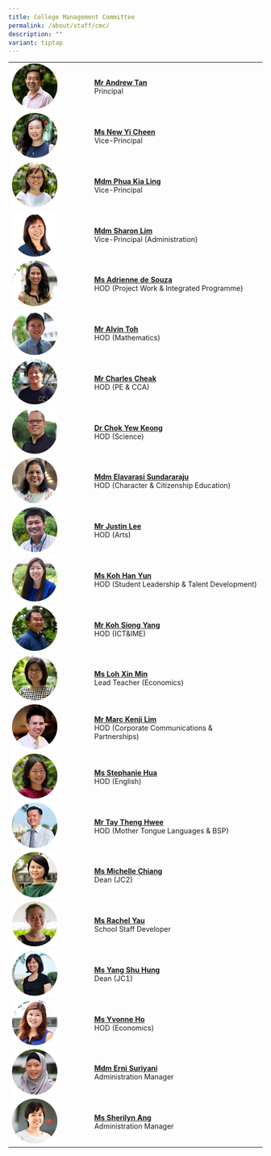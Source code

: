 ```yaml
---
title: College Management Committee
permalink: /about/staff/cmc/
description: ""
variant: tiptap
---
```

<table style="minWidth: 50px">
<colgroup>
<col>
<col>
</colgroup>
<tbody>
<tr>
<td rowspan="1" colspan="1"><a class="isomer-image-wrapper" href="mailto:andrew.tan@ejc.edu.sg"><img style="width: 60%;" height="auto" width="100%" src="/images/Staff/SL-Andrew-Tan_s.jpg"></a>
</td>
<td rowspan="1" colspan="1">
<p><strong><a href="mailto:andrew.tan@ejc.edu.sg" rel="noopener noreferrer nofollow" target="_blank">Mr Andrew Tan</a> </strong>
<br>Principal</p>
</td>
</tr>
<tr>
<td rowspan="1" colspan="1"><a class="isomer-image-wrapper" href="mailto:new.yi.cheen@ejc.edu.sg"><img style="width: 60%;" height="auto" width="100%" src="/images/Staff/SL_New_Yi_Cheen.jpg"></a>
</td>
<td rowspan="1" colspan="1">
<p><strong><a href="mailto:new.yi.cheen@ejc.edu.sg" rel="noopener noreferrer nofollow" target="_blank">Ms New Yi Cheen</a> </strong>
<br>Vice-Principal</p>
</td>
</tr>
<tr>
<td rowspan="1" colspan="1"><a class="isomer-image-wrapper" href="mailto:phua.kia.ling@ejc.edu.sg"><img style="width: 60%;" height="auto" width="100%" src="/images/Staff/SL_Phua_Kia_Ling.jpg"></a>
</td>
<td rowspan="1" colspan="1">
<p><strong><a href="mailto:phua.kia.ling@ejc.edu.sg" rel="noopener noreferrer nofollow" target="_blank">Mdm Phua Kia Ling</a> </strong>
<br>Vice-Principal</p>
</td>
</tr>
<tr>
<td rowspan="1" colspan="1">
<div class="isomer-image-wrapper">
<img style="width: 60%;" height="auto" width="100%" alt="" src="/images/Staff/SL_Sharon_Lim.jpg">
</div>
</td>
<td rowspan="1" colspan="1">
<p><strong><a href="mailto:sharon.lim@ejc.edu.sg" rel="noopener noreferrer nofollow" target="_blank">Mdm Sharon Lim</a></strong> 
<br>Vice-Principal (Administration)</p>
</td>
</tr>
<tr>
<td rowspan="1" colspan="1"><a class="isomer-image-wrapper" href="mailto:adrienne.de.souza@ejc.edu.sg"><img style="width: 60%;" height="auto" width="100%" src="/images/Staff/PW-Adrienne-de-Souza_s.jpg"></a>
</td>
<td rowspan="1" colspan="1">
<p><strong><a href="mailto:adrienne.de.souza@ejc.edu.sg" rel="noopener noreferrer nofollow" target="_blank">Ms Adrienne de Souza</a> </strong>
<br>HOD (Project Work &amp; Integrated&nbsp;Programme)</p>
</td>
</tr>
<tr>
<td rowspan="1" colspan="1"><a class="isomer-image-wrapper" href="mailto:alvin.toh@ejc.edu.sg"><img style="width: 60%;" height="auto" width="100%" src="/images/Staff/HOD-Alvin-Toh_s.jpg"></a>
</td>
<td rowspan="1" colspan="1">
<p><strong><a href="mailto:alvin.toh@ejc.edu.sg" rel="noopener noreferrer nofollow" target="_blank">Mr Alvin Toh</a> </strong>
<br>HOD (Mathematics)</p>
</td>
</tr>
<tr>
<td rowspan="1" colspan="1"><a class="isomer-image-wrapper" href="mailto:charles.cheak@ejc.edu.sg"><img style="width: 60%;" height="auto" width="100%" src="/images/Staff/pe-charles-cheak_s.jpg"></a>
</td>
<td rowspan="1" colspan="1">
<p><strong><a href="mailto:charles.cheak@ejc.edu.sg" rel="noopener noreferrer nofollow" target="_blank">Mr Charles Cheak</a> </strong>
<br>HOD (PE &amp; CCA)</p>
</td>
</tr>
<tr>
<td rowspan="1" colspan="1"><a class="isomer-image-wrapper" href="mailto:chok.yew.keong@ejc.edu.sg"><img style="width: 60%;" height="auto" width="100%" src="/images/Staff/Sci-Chok-Yew-Keong_s.jpg"></a>
</td>
<td rowspan="1" colspan="1">
<p><strong><a href="mailto:chok.yew.keong@ejc.edu.sg" rel="noopener noreferrer nofollow" target="_blank">Dr Chok Yew Keong</a></strong> 
<br>HOD (Science)</p>
</td>
</tr>
<tr>
<td rowspan="1" colspan="1"><a class="isomer-image-wrapper" href="mailto:elavarasi.sundararaju@ejc.edu.sg"><img style="width: 60%;" height="auto" width="100%" src="/images/Staff/mtl-elavarasi_s.jpg"></a>
</td>
<td rowspan="1" colspan="1">
<p><strong><a href="mailto:elavarasi.sundararaju@ejc.edu.sg" rel="noopener noreferrer nofollow" target="_blank">Mdm Elavarasi Sundararaju</a></strong> 
<br>HOD (Character &amp; Citizenship Education)</p>
</td>
</tr>
<tr>
<td rowspan="1" colspan="1"><a class="isomer-image-wrapper" href="mailto:justin.lee@ejc.edu.sg"><img style="width: 60%;" height="auto" width="100%" src="/images/Staff/Arts_JustinLee_s.jpg"></a>
</td>
<td rowspan="1" colspan="1">
<p><strong><a href="mailto:justin.lee@ejc.edu.sg" rel="noopener noreferrer nofollow" target="_blank">Mr Justin Lee</a></strong> 
<br>HOD (Arts)</p>
</td>
</tr>
<tr>
<td rowspan="1" colspan="1"><a class="isomer-image-wrapper" href="mailto:koh.han.yun@ejc.edu.sg"><img style="width: 60%;" height="auto" width="100%" src="/images/Staff/Econs_KohHanYun_s.jpg"></a>
</td>
<td rowspan="1" colspan="1">
<p><strong><a href="mailto:koh.han.yun@ejc.edu.sg" rel="noopener noreferrer nofollow" target="_blank">Ms Koh Han Yun</a></strong> 
<br>HOD (Student Leadership &amp; Talent Development)</p>
</td>
</tr>
<tr>
<td rowspan="1" colspan="1"><a class="isomer-image-wrapper" href="mailto:koh.siong.yang@ejc.edu.sg"><img style="width: 60%;" height="auto" width="100%" src="/images/Staff/Sci-Koh-Siong-Yang_s.jpg"></a>
</td>
<td rowspan="1" colspan="1">
<p><strong><a href="mailto:koh.siong.yang@ejc.edu.sg" rel="noopener noreferrer nofollow" target="_blank">Mr Koh Siong Yang</a></strong> 
<br>HOD (ICT&amp;IME)</p>
</td>
</tr>
<tr>
<td rowspan="1" colspan="1"><a class="isomer-image-wrapper" href="mailto:loh.xin.min@ejc.edu.sg"><img style="width: 60%;" height="auto" width="100%" src="/images/Staff/Econs-Loh-Xin-Min_s.jpg"></a>
</td>
<td rowspan="1" colspan="1">
<p><strong><a href="mailto:loh.xin.min@ejc.edu.sg" rel="noopener noreferrer nofollow" target="_blank">Ms Loh Xin Min</a></strong> 
<br>Lead Teacher (Economics)</p>
</td>
</tr>
<tr>
<td rowspan="1" colspan="1"><a class="isomer-image-wrapper" href="mailto:marc.kenji.lim@ejc.edu.sg"><img style="width: 60%;" height="auto" width="100%" src="/images/Staff/HOD-Marc-Kenji-Lim_s.jpg"></a>
</td>
<td rowspan="1" colspan="1">
<p><strong><a href="mailto:marc.kenji.lim@ejc.edu.sg" rel="noopener noreferrer nofollow" target="_blank">Mr Marc Kenji Lim</a></strong> 
<br>HOD (Corporate Communications &amp; Partnerships)</p>
</td>
</tr>
<tr>
<td rowspan="1" colspan="1"><a class="isomer-image-wrapper" href="mailto:stephanie.hua@ejc.edu.sg"><img style="width: 60%;" height="auto" width="100%" alt="" src="/images/Staff/EL-Stephanie-Hua_s.jpg"></a>
</td>
<td rowspan="1" colspan="1">
<p><strong><a href="mailto:stephanie.hua@ejc.edu.sg" rel="noopener noreferrer nofollow" target="_blank">Ms Stephanie Hua</a></strong> 
<br>HOD (English)</p>
</td>
</tr>
<tr>
<td rowspan="1" colspan="1"><a class="isomer-image-wrapper" href="mailto:tay.theng.hwee@ejc.edu.sg"><img style="width: 60%;" height="auto" width="100%" alt="" src="/images/Staff/HOD-Tay-Theng-Hwee_s2.jpg"></a>
</td>
<td rowspan="1" colspan="1">
<p><strong><a href="mailto:tay.theng.hwee@ejc.edu.sg" rel="noopener noreferrer nofollow" target="_blank">Mr Tay Theng Hwee</a></strong> 
<br>HOD (Mother Tongue Languages &amp; BSP)</p>
</td>
</tr>
<tr>
<td rowspan="1" colspan="1"><a class="isomer-image-wrapper" href="mailto:michelle.chiang@ejc.edu.sg"><img style="width: 60%;" height="auto" width="100%" src="/images/Staff/Econs-Michelle-Chiang_s.jpg"></a>
</td>
<td rowspan="1" colspan="1">
<p><strong><a href="mailto:michelle.chiang@ejc.edu.sg" rel="noopener noreferrer nofollow" target="_blank">Ms Michelle Chiang</a></strong> 
<br>Dean (JC2)</p>
</td>
</tr>
<tr>
<td rowspan="1" colspan="1"><a class="isomer-image-wrapper" href="mailto:rachel.yau@ejc.edu.sg"><img style="width: 60%;" height="auto" width="100%" src="/images/Staff/Sci-Rachel-Yau_s.jpg"></a>
</td>
<td rowspan="1" colspan="1">
<p><strong><a href="mailto:rachel.yau@ejc.edu.sg" rel="noopener noreferrer nofollow" target="_blank">Ms Rachel Yau</a></strong> 
<br>School Staff Developer</p>
</td>
</tr>
<tr>
<td rowspan="1" colspan="1"><a class="isomer-image-wrapper" href="mailto:yang.shu.hung@ejc.edu.sg"><img style="width: 60%;" height="auto" width="100%" src="/images/Staff/MTL-Yang-Shu-Hung_s.jpg"></a>
</td>
<td rowspan="1" colspan="1">
<p><strong><a href="mailto:yang.shu.hung@ejc.edu.sg" rel="noopener noreferrer nofollow" target="_blank">Ms Yang Shu Hung</a></strong> 
<br>Dean (JC1)</p>
</td>
</tr>
<tr>
<td rowspan="1" colspan="1"><a class="isomer-image-wrapper" href="mailto:yvonne.ho@ejc.edu.sg"><img style="width: 60%;" height="auto" width="100%" alt="" src="/images/Staff/Econs_Yvonne_Ho.jpg"></a>
</td>
<td rowspan="1" colspan="1">
<p><strong><a href="mailto:yvonne.ho@ejc.edu.sg" rel="noopener nofollow" target="_blank">Ms Yvonne Ho</a></strong>
<br>HOD (Economics)</p>
</td>
</tr>
<tr>
<td rowspan="1" colspan="1"><a class="isomer-image-wrapper" href="mailto:erni.suriyani@ejc.edu.sg"><img style="width: 60%;" height="auto" width="100%" src="/images/Staff/cmc-erni-suriyani_s.jpg"></a>
</td>
<td rowspan="1" colspan="1">
<p><strong><a href="mailto:erni.suriyani@ejc.edu.sg" rel="noopener noreferrer nofollow" target="_blank">Mdm Erni Suriyani</a></strong> 
<br>Administration Manager</p>
</td>
</tr>
<tr>
<td rowspan="1" colspan="1"><a class="isomer-image-wrapper" href="mailto:sherilyn.ang@ejc.edu.sg"><img style="width: 60%;" height="auto" width="100%" src="/images/Staff/EAS-SherilynAng_s.jpg"></a>
</td>
<td rowspan="1" colspan="1">
<p><strong><a href="mailto:sherilyn.ang@ejc.edu.sg" rel="noopener noreferrer nofollow" target="_blank">Ms Sherilyn Ang</a></strong> 
<br>Administration Manager</p>
</td>
</tr>
</tbody>
</table>
<p></p>